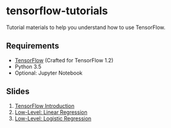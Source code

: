 # tensorflow-tutorials
Tutorial materials to help you understand how to use TensorFlow. 

## Requirements
- [TensorFlow](https://tensorflow.org/install) (Crafted for TensorFlow 1.2)
- Python 3.5
- Optional: Jupyter Notebook


## Slides
1. [TensorFlow Introduction](https://drive.google.com/open?id=1FCTBLAtQAB3Ag8c5qqPGB2x57U2SV7whUOYVIQLjCdU)
2. [Low-Level: Linear Regression](https://drive.google.com/open?id=1FDmrFza0yaj3ExHrMvww4WT8HBFbO3bGdBDbOAeDWno)
3. [Low-Level: Logistic Regression](https://drive.google.com/open?id=1hBz-QpYP900Kfnh-Dojirw3xqdAvNqELXJPnJUWxbys)
